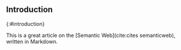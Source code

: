 ## Introduction
{:#introduction}

This is a great article on the [Semantic Web](cite:cites semanticweb), written in Markdown.

